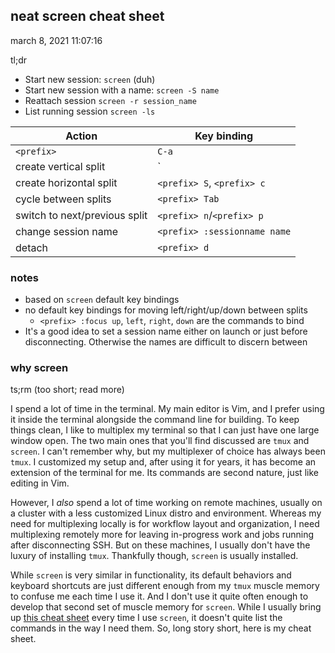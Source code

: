 ## neat screen cheat sheet

march 8, 2021 11:07:16

tl;dr

- Start new session: `screen` (duh)
- Start new session with a name: `screen -S name`
- Reattach session `screen -r session_name`
- List running session `screen -ls`

| Action                        | Key binding                     |
| ----------------------------- | ------------------------------- |
| `<prefix>`                    | `C-a`                           |
| create vertical split         | `<prefix> |`, `<prefix> c`      |
| create horizontal split       | `<prefix> S`, `<prefix> c`      |
| cycle between splits          | `<prefix> Tab`                  |
| switch to next/previous split | `<prefix> n`/`<prefix> p`       |
| change session name           | `<prefix> :sessionname name`    |
| detach                        | `<prefix> d`                    |

### notes

- based on `screen` default key bindings
- no default key bindings for moving left/right/up/down between splits
  - `<prefix> :focus up`, `left`, `right`, `down` are the commands to bind
- It's a good idea to set a session name either on launch or just before
  disconnecting. Otherwise the names are difficult to discern between

### why screen

ts;rm (too short; read more)

I spend a lot of time in the terminal. My main editor is Vim, and I prefer
using it inside the terminal alongside the command line for building.  To keep
things clean, I like to multiplex my terminal so that I can just have one large
window open. The two main ones that you'll find discussed are `tmux` and
`screen`. I can't remember why, but my multiplexer of choice has always been
`tmux`. I customized my setup and, after using it for years, it has become an
extension of the terminal for me. Its commands are second nature, just like
editing in Vim.

However, I *also* spend a lot of time working on remote machines, usually on a
cluster with a less customized Linux distro and environment. Whereas my need
for multiplexing locally is for workflow layout and organization, I need
multiplexing remotely more for leaving in-progress work and jobs running after
disconnecting SSH. But on these machines, I usually don't have the luxury of
installing `tmux`. Thankfully though, `screen` is usually installed.

While `screen` is very similar in functionality, its default behaviors and
keyboard shortcuts are just different enough from my `tmux` muscle memory to
confuse me each time I use it. And I don't use it quite often enough to develop
that second set of muscle memory for `screen`. While I usually bring up [this
cheat sheet](http://www.pixelbeat.org/lkdb/screen.html) every time I use
`screen`, it doesn't quite list the commands in the way I need them. So, long
story short, here is my cheat sheet.
